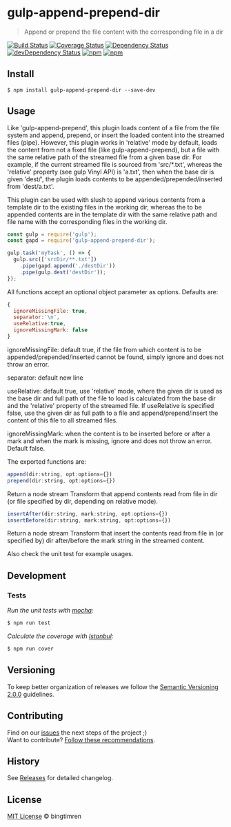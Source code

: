 # gulp-append-prepend-dir

> Append or prepend the file content with the corresponding file in a dir

[![Build Status](https://travis-ci.org/bingtimren/gulp-append-prepend-dir.svg?branch=master)](https://travis-ci.org/bingtimren/gulp-append-prepend-dir)
[![Coverage Status](https://coveralls.io/repos/github/bingtimren/gulp-append-prepend-dir/badge.svg?branch=master)](https://coveralls.io/github/bingtimren/gulp-append-prepend-dir?branch=master)
[![Dependency Status](https://david-dm.org/bingtimren/gulp-append-prepend-dir.svg)](https://david-dm.org/bingtimren/gulp-append-prepend-dir)
[![devDependency Status](https://david-dm.org/bingtimren/gulp-append-prepend-dir/dev-status.svg)](https://david-dm.org/bingtimren/gulp-append-prepend-dir#info=devDependencies)
[![npm](https://img.shields.io/npm/v/gulp-append-prepend-dir.svg)](https://www.npmjs.com/package/gulp-append-prepend-dir)
[![npm](https://img.shields.io/npm/dt/gulp-append-prepend-dir.svg)](https://www.npmjs.com/package/gulp-append-prepend-dir)

## Install

```
$ npm install gulp-append-prepend-dir --save-dev
```

## Usage

Like 'gulp-append-prepend', this plugin loads content of a file from the file system and append, prepend, or insert the loaded content into the streamed files (pipe). However, this plugin works in 'relative' mode by default, loads the content from not a fixed file (like gulp-append-prepend), but a file with the same relative path of the streamed file from a given base dir. For example, if the current streamed file is sourced from 'src/*.txt', whereas the 'relative' property (see gulp Vinyl API) is 'a.txt', then when the base dir is given 'dest/', the plugin loads contents to be appended/prepended/inserted from 'dest/a.txt'. 

This plugin can be used with slush to append various contents from a template dir to the existing files in the working dir, whereas the to be appended contents are in the template dir with the same relative path and file name with the corresponding files in the working dir.

```js
const gulp = require('gulp');
const gapd = require('gulp-append-prepend-dir');

gulp.task('myTask', () => {
  gulp.src(['srcDir/**.txt'])
    .pipe(gapd.append('./destDir'))
    .pipe(gulp.dest('destDir'));
});
```

All functions accept an optional object parameter as options. Defaults are:

```js
{
  ignoreMissingFile: true,
  separator:'\n',
  useRelative:true,
  ignoreMissingMark: false
}
```
ignoreMissingFile: default true, if the file from which content is to be appended/prepended/inserted cannot be found, simply ignore and does not throw an error.

separator: default new line

useRelative: default true, use 'relative' mode, where the given dir is used as the base dir and full path of the file to load is calculated from the base dir and the 'relative' property of the streamed file. If useRelative is specified false, use the given dir as full path to a file and append/prepend/insert the content of this file to all streamed files.

ignoreMissingMark: when the content is to be inserted before or after a mark and when the mark is missing, ignore and does not throw an error. Default false.

The exported functions are:
```js
append(dir:string, opt:options={})
prepend(dir:string, opt:options={})
``` 
Return a node stream Transform that append contents read from file in dir (or file specified by dir, depending on relative mode).

```js
insertAfter(dir:string, mark:string, opt:options={})
insertBefore(dir:string, mark:string, opt:options={})
```
Return a node stream Transform that insert the contents read from file in (or specified by) dir after/before the mark string in the streamed content. 

Also check the unit test for example usages.

## Development

### Tests

*Run the unit tests with [mocha](https://mochajs.org/):*
```sh
$ npm run test
```

*Calculate the coverage with [Istanbul](https://gotwarlost.github.io/istanbul/):*
```sh
$ npm run cover
```

## Versioning
To keep better organization of releases we follow the [Semantic Versioning 2.0.0](http://semver.org/) guidelines.

## Contributing
Find on our [issues](https://github.com/bingtimren/gulp-append-prepend-dir/issues/) the next steps of the project ;)
<br>
Want to contribute? [Follow these recommendations](https://github.com/bingtimren/gulp-append-prepend-dir/blob/master/CONTRIBUTING.md).

## History
See [Releases](https://github.com/bingtimren/gulp-append-prepend-dir/releases) for detailed changelog.

## License
[MIT License](https://github.com/bingtimren/gulp-append-prepend-dir/blob/master/LICENSE.md) © bingtimren

